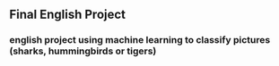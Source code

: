 ## Final English Project
### **english project using machine learning to classify pictures (sharks, hummingbirds or tigers)**